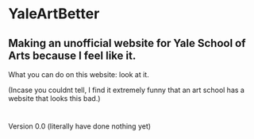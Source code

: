# YaleArtBetter
Making an unofficial website for Yale School of Arts because I feel like it.
----------------------------------
What you can do on this website:
look at it.











(Incase you couldnt tell, I find it extremely funny that an art school has a website that looks this bad.)


#
Version 0.0 (literally have done nothing yet)

